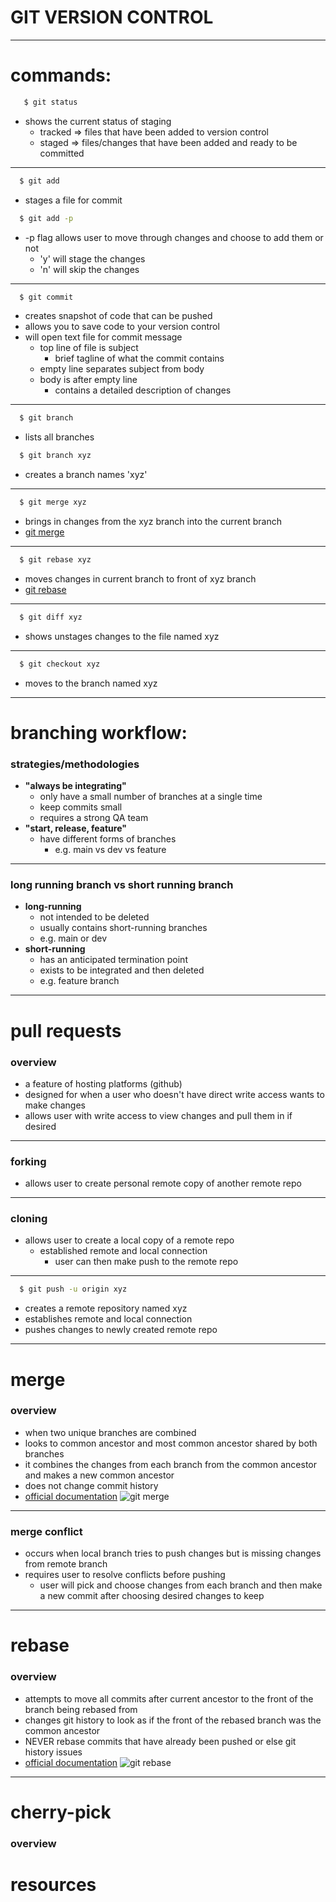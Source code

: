# GIT VERSION CONTROL

---

# commands:
```bash
   $ git status
```
* shows the current status of staging
  * tracked => files that have been added to version control
  * staged => files/changes that have been added and ready to be committed
---

```bash
  $ git add 
```
* stages a file for commit
```bash
  $ git add -p 
```
* -p flag allows user to move through changes and choose to add them or not
  * 'y' will stage the changes
  * 'n' will skip the changes
---

```bash
  $ git commit 
```
* creates snapshot of code that can be pushed
* allows you to save code to your version control
* will open text file for commit message
  * top line of file is subject
    * brief tagline of what the commit contains
  * empty line separates subject from body
  * body is after empty line
    * contains a detailed description of changes
---
    
```bash
  $ git branch
```
* lists all branches 

```bash
  $ git branch xyz
```
* creates a branch names 'xyz'
---

```bash
  $ git merge xyz 
```
* brings in changes from the xyz branch into the current branch
* [git merge](https://git-scm.com/docs/git-merge)
---

```bash
  $ git rebase xyz 
```
* moves changes in current branch to front of xyz branch
* [git rebase](https://git-scm.com/docs/git-rebase)
---

```bash
  $ git diff xyz
```
* shows unstages changes to the file named xyz
---

```bash
  $ git checkout xyz
```
* moves to the branch named xyz
---



# branching workflow:
### strategies/methodologies
* **"always be integrating"**
  * only have a small number of branches at a single time
  * keep commits small 
  * requires a strong QA team
* **"start, release, feature"**
  * have different forms of branches
    * e.g. main vs dev vs feature
---
### long running branch vs short running branch
* **long-running** 
  * not intended to be deleted 
  * usually contains short-running branches
  * e.g. main or dev
* **short-running**
  * has an anticipated termination point
  * exists to be integrated and then deleted
  * e.g. feature branch
---
  
# pull requests
### overview
* a feature of hosting platforms (github)
* designed for when a user who doesn't have direct write access wants to make changes
* allows user with write access to view changes and pull them in if desired
---
### forking
* allows user to create personal remote copy of another remote repo
---
### cloning
* allows user to create a local copy of a remote repo
  * established remote and local connection
    * user can then make push to the remote repo
---
```bash
  $ git push -u origin xyz 
```
* creates a remote repository named xyz
* establishes remote and local connection
* pushes changes to newly created remote repo
---
# merge
### overview
* when two unique branches are combined
* looks to common ancestor and most common ancestor shared by both branches
* it combines the changes from each branch from the common ancestor and makes a new common ancestor
* does not change commit history
* [official documentation](https://git-scm.com/docs/git-merge)
![git merge](https://wac-cdn.atlassian.com/dam/jcr:4639eeb8-e417-434a-a3f8-a972277fc66a/02%20Merging%20main%20into%20the%20feature%20branh.svg?cdnVersion=140)

---
### merge conflict
* occurs when local branch tries to push changes but is missing changes from remote branch
* requires user to resolve conflicts before pushing
  * user will pick and choose changes from each branch and then make a new commit after choosing desired changes to keep
---
  
# rebase
### overview
* attempts to move all commits after current ancestor to the front of the branch being rebased from
* changes git history to look as if the front of the rebased branch was the common ancestor
* NEVER rebase commits that have already been pushed or else git history issues
* [official documentation](https://git-scm.com/docs/git-rebase)
![git rebase](https://wac-cdn.atlassian.com/dam/jcr:2908e0e6-f74b-4425-b5d2-f5eca8cfcd99/05%20Rebasing%20the%20main%20branch.svg?cdnVersion=140)
---
# cherry-pick
### overview

# resources